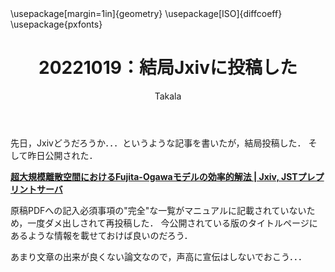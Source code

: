 ﻿---
title: 20221019：結局Jxivに投稿した
yesterday: 20221018
tomorrow: 20221020
days: 27
author: Takala
header-includes:
  - \usepackage[margin=1in]{geometry}
  - \usepackage[ISO]{diffcoeff}
  - \usepackage{pxfonts}
---

先日，Jxivどうだろうか．．．というような記事を書いたが，結局投稿した．
そして昨日公開された．


**[超大規模離散空間におけるFujita-Ogawaモデルの効率的解法 | Jxiv, JSTプレプリントサーバ](https://jxiv.jst.go.jp/index.php/jxiv/preprint/view/187)**

原稿PDFへの記入必須事項の"完全"な一覧がマニュアルに記載されていないため，一度ダメ出しされて再投稿した．
今公開されている版のタイトルページにあるような情報を載せておけば良いのだろう．


あまり文章の出来が良くない論文なので，声高に宣伝はしないでおこう．．．

